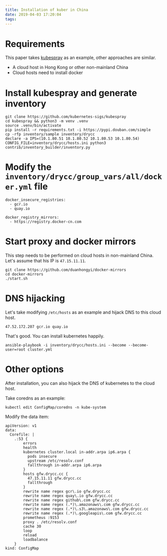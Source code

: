 ```yaml
---
title: Installation of kuber in China
date: 2019-04-03 17:20:04
tags:
---
```


# Requirements

This paper takes [kubespray]() as an example, other approaches are similar.

- A cloud host in Hong Kong or other non-mainland China
- Cloud hosts need to install docker

# Install kubespray and generate inventory

```
git clone https://github.com/kubernetes-sigs/kubespray
cd kubespray && python3 -m venv .venv
source .venv/bin/activate
pip install -r requirements.txt -i https://pypi.douban.com/simple
cp -rfp inventory/sample inventory/drycc
declare -a IPS=(10.1.80.51 10.1.80.52 10.1.80.53 10.1.80.54)
CONFIG_FILE=inventory/drycc/hosts.ini python3 contrib/inventory_builder/inventory.py
```

# Modify the `inventory/drycc/group_vars/all/docker.yml` file

```
docker_insecure_registries:
  - gcr.io
  - quay.io

docker_registry_mirrors:
  - https://registry.docker-cn.com

```

# Start proxy and docker mirrors

This step needs to be performed on cloud hosts in non-mainland China. Let's assume that his IP is `47.15.11.11`.

```
git clone https://github.com/duanhongyi/docker-mirrors
cd docker-mirrors
./start.sh
```

# DNS hijacking

Let's take modifying `/etc/hosts` as an example and hijack DNS to this cloud host.

```
47.52.172.207 gcr.io quay.io
```

That's good. You can install kubernetes happily.

```
ansible-playbook -i inventory/drycc/hosts.ini --become --become-user=root cluster.yml
```

# Other options

After installation, you can also hijack the DNS of kubernetes to the cloud host.

Take coredns as an example:

```
kubectl edit ConfigMap/coredns -n kube-system
```

Modify the data item:

```
apiVersion: v1
data:
  Corefile: |
    .:53 {
        errors
        health
        kubernetes cluster.local in-addr.arpa ip6.arpa {
          pods insecure
          upstream /etc/resolv.conf
          fallthrough in-addr.arpa ip6.arpa
        }
        hosts gfw.drycc.cc {
          47.15.11.11 gfw.drycc.cc
          fallthrough
        }
        rewrite name regex gcr\.io gfw.drycc.cc
        rewrite name regex quay\.io gfw.drycc.cc
        rewrite name regex github\.com gfw.drycc.cc
        rewrite name regex (.*)\.amazonaws\.com gfw.drycc.cc
        rewrite name regex (.*)\.s3\.amazonaws\.com gfw.drycc.cc
        rewrite name regex (.*)\.googleapis\.com gfw.drycc.cc
        prometheus :9153
        proxy . /etc/resolv.conf
        cache 30
        loop
        reload
        loadbalance
    }
kind: ConfigMap
```
